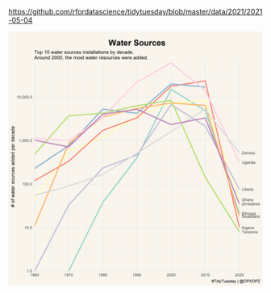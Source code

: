 https://github.com/rfordatascience/tidytuesday/blob/master/data/2021/2021-05-04

![](20210504-W19-Water_Access_Points.png)